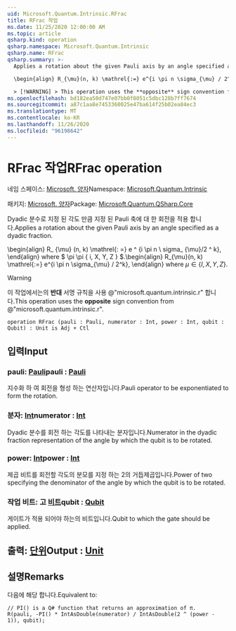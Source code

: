 ```yaml
---
uid: Microsoft.Quantum.Intrinsic.RFrac
title: RFrac 작업
ms.date: 11/25/2020 12:00:00 AM
ms.topic: article
qsharp.kind: operation
qsharp.namespace: Microsoft.Quantum.Intrinsic
qsharp.name: RFrac
qsharp.summary: >-
  Applies a rotation about the given Pauli axis by an angle specified as a dyadic fraction.

  \begin{align} R_{\mu}(n, k) \mathrel{:=} e^{i \pi n \sigma_{\mu} / 2^k}, \end{align} where $\mu \in \{I, X, Y, Z\}$.

  > [!WARNING] > This operation uses the **opposite** sign convention from > @"microsoft.quantum.intrinsic.r".
ms.openlocfilehash: bd182ea50d747e07bb0f8051c5dbc128b7ff7674
ms.sourcegitcommit: a87c1aa8e7453360025e47ba614f25b02ea84ec3
ms.translationtype: MT
ms.contentlocale: ko-KR
ms.lasthandoff: 11/26/2020
ms.locfileid: "96198642"
---
```

# <a name="rfrac-operation"></a><span data-ttu-id="ef799-102">RFrac 작업</span><span class="sxs-lookup"><span data-stu-id="ef799-102">RFrac operation</span></span>

<span data-ttu-id="ef799-103">네임 스페이스: [Microsoft. 양자](xref:Microsoft.Quantum.Intrinsic)</span><span class="sxs-lookup"><span data-stu-id="ef799-103">Namespace: [Microsoft.Quantum.Intrinsic](xref:Microsoft.Quantum.Intrinsic)</span></span>

<span data-ttu-id="ef799-104">패키지: [Microsoft. 양자](https://nuget.org/packages/Microsoft.Quantum.QSharp.Core)</span><span class="sxs-lookup"><span data-stu-id="ef799-104">Package: [Microsoft.Quantum.QSharp.Core](https://nuget.org/packages/Microsoft.Quantum.QSharp.Core)</span></span>


<span data-ttu-id="ef799-105">Dyadic 분수로 지정 된 각도 만큼 지정 된 Pauli 축에 대 한 회전을 적용 합니다.</span><span class="sxs-lookup"><span data-stu-id="ef799-105">Applies a rotation about the given Pauli axis by an angle specified as a dyadic fraction.</span></span>

<span data-ttu-id="ef799-106">\begin{align} R_ {\mu} (n, k) \mathrel{: =} e ^ {i \pi n \ sigma_ {\mu}/2 ^ k}, \end{align} where $ \pi \pi \{ i, X, Y, Z \} $.</span><span class="sxs-lookup"><span data-stu-id="ef799-106">\begin{align} R_{\mu}(n, k) \mathrel{:=} e^{i \pi n \sigma_{\mu} / 2^k}, \end{align} where $\mu \in \{I, X, Y, Z\}$.</span></span>

> [!WARNING]
> <span data-ttu-id="ef799-107">이 작업에서는의 **반대** 서명 규칙을 사용 @"microsoft.quantum.intrinsic.r" 합니다.</span><span class="sxs-lookup"><span data-stu-id="ef799-107">This operation uses the **opposite** sign convention from @"microsoft.quantum.intrinsic.r".</span></span>

```qsharp
operation RFrac (pauli : Pauli, numerator : Int, power : Int, qubit : Qubit) : Unit is Adj + Ctl
```


## <a name="input"></a><span data-ttu-id="ef799-108">입력</span><span class="sxs-lookup"><span data-stu-id="ef799-108">Input</span></span>

### <a name="pauli--pauli"></a><span data-ttu-id="ef799-109">pauli: [Pauli](xref:microsoft.quantum.lang-ref.pauli)</span><span class="sxs-lookup"><span data-stu-id="ef799-109">pauli : [Pauli](xref:microsoft.quantum.lang-ref.pauli)</span></span>

<span data-ttu-id="ef799-110">지수화 하 여 회전을 형성 하는 연산자입니다.</span><span class="sxs-lookup"><span data-stu-id="ef799-110">Pauli operator to be exponentiated to form the rotation.</span></span>


### <a name="numerator--int"></a><span data-ttu-id="ef799-111">분자: [Int](xref:microsoft.quantum.lang-ref.int)</span><span class="sxs-lookup"><span data-stu-id="ef799-111">numerator : [Int](xref:microsoft.quantum.lang-ref.int)</span></span>

<span data-ttu-id="ef799-112">Dyadic 분수를 회전 하는 각도를 나타내는 분자입니다.</span><span class="sxs-lookup"><span data-stu-id="ef799-112">Numerator in the dyadic fraction representation of the angle by which the qubit is to be rotated.</span></span>


### <a name="power--int"></a><span data-ttu-id="ef799-113">power: [Int](xref:microsoft.quantum.lang-ref.int)</span><span class="sxs-lookup"><span data-stu-id="ef799-113">power : [Int](xref:microsoft.quantum.lang-ref.int)</span></span>

<span data-ttu-id="ef799-114">제곱 비트를 회전할 각도의 분모를 지정 하는 2의 거듭제곱입니다.</span><span class="sxs-lookup"><span data-stu-id="ef799-114">Power of two specifying the denominator of the angle by which the qubit is to be rotated.</span></span>


### <a name="qubit--qubit"></a><span data-ttu-id="ef799-115">작업 비트: 고 [비트](xref:microsoft.quantum.lang-ref.qubit)</span><span class="sxs-lookup"><span data-stu-id="ef799-115">qubit : [Qubit](xref:microsoft.quantum.lang-ref.qubit)</span></span>

<span data-ttu-id="ef799-116">게이트가 적용 되어야 하는의 비트입니다.</span><span class="sxs-lookup"><span data-stu-id="ef799-116">Qubit to which the gate should be applied.</span></span>



## <a name="output--unit"></a><span data-ttu-id="ef799-117">출력: [단위](xref:microsoft.quantum.lang-ref.unit)</span><span class="sxs-lookup"><span data-stu-id="ef799-117">Output : [Unit](xref:microsoft.quantum.lang-ref.unit)</span></span>



## <a name="remarks"></a><span data-ttu-id="ef799-118">설명</span><span class="sxs-lookup"><span data-stu-id="ef799-118">Remarks</span></span>

<span data-ttu-id="ef799-119">다음에 해당 합니다.</span><span class="sxs-lookup"><span data-stu-id="ef799-119">Equivalent to:</span></span>

```qsharp
// PI() is a Q# function that returns an approximation of π.
R(pauli, -PI() * IntAsDouble(numerator) / IntAsDouble(2 ^ (power - 1)), qubit);
```